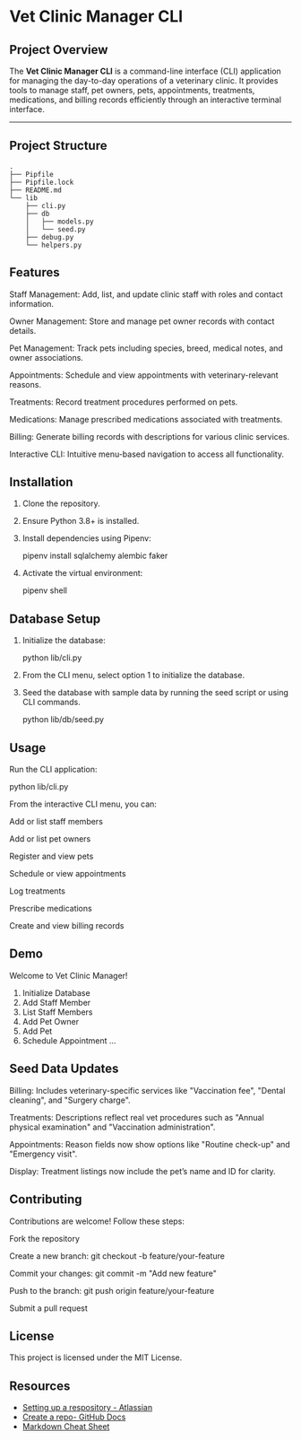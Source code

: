 # Vet Clinic Manager CLI

## Project Overview

The **Vet Clinic Manager CLI** is a command-line interface (CLI) application for managing the day-to-day operations of a veterinary clinic. It provides tools to manage staff, pet owners, pets, appointments, treatments, medications, and billing records efficiently through an interactive terminal interface.

---

## Project Structure

```tree
.
├── Pipfile
├── Pipfile.lock
├── README.md
└── lib
    ├── cli.py
    ├── db
    │   ├── models.py
    │   └── seed.py
    ├── debug.py
    └── helpers.py

```

## Features

Staff Management: Add, list, and update clinic staff with roles and contact information.

Owner Management: Store and manage pet owner records with contact details.

Pet Management: Track pets including species, breed, medical notes, and owner associations.

Appointments: Schedule and view appointments with veterinary-relevant reasons.

Treatments: Record treatment procedures performed on pets.

Medications: Manage prescribed medications associated with treatments.

Billing: Generate billing records with descriptions for various clinic services.

Interactive CLI: Intuitive menu-based navigation to access all functionality.

## Installation

1. Clone the repository.
2. Ensure Python 3.8+ is installed.
3. Install dependencies using Pipenv:

    pipenv install sqlalchemy alembic faker

4. Activate the virtual environment:

    pipenv shell

## Database Setup

1. Initialize the database:

    python lib/cli.py

2. From the CLI menu, select option 1 to initialize the database.

3. Seed the database with sample data by running the seed script or using CLI commands.

   python lib/db/seed.py

## Usage

Run the CLI application:

   python lib/cli.py

From the interactive CLI menu, you can:

Add or list staff members

Add or list pet owners

Register and view pets

Schedule or view appointments

Log treatments

Prescribe medications

Create and view billing records

## Demo

Welcome to Vet Clinic Manager!

1. Initialize Database
2. Add Staff Member
3. List Staff Members
4. Add Pet Owner
5. Add Pet
6. Schedule Appointment
...

## Seed Data Updates

Billing: Includes veterinary-specific services like "Vaccination fee", "Dental cleaning", and "Surgery charge".

Treatments: Descriptions reflect real vet procedures such as "Annual physical examination" and "Vaccination administration".

Appointments: Reason fields now show options like "Routine check-up" and "Emergency visit".

Display: Treatment listings now include the pet’s name and ID for clarity.

## Contributing

Contributions are welcome! Follow these steps:

Fork the repository

Create a new branch: git checkout -b feature/your-feature

Commit your changes: git commit -m "Add new feature"

Push to the branch: git push origin feature/your-feature

Submit a pull request

## License

This project is licensed under the MIT License.

## Resources

- [Setting up a respository - Atlassian](https://www.atlassian.com/git/tutorials/setting-up-a-repository)
- [Create a repo- GitHub Docs](https://docs.github.com/en/get-started/quickstart/create-a-repo)
- [Markdown Cheat Sheet](https://www.markdownguide.org/cheat-sheet/)
